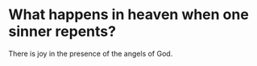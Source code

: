 # What happens in heaven when one sinner repents?

There is joy in the presence of the angels of God.
